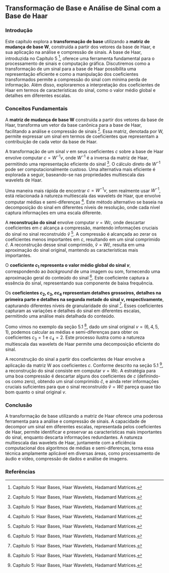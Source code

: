 ## Transformação de Base e Análise de Sinal com a Base de Haar

### Introdução
Este capítulo explora a **transformação de base** utilizando a **matriz de mudança de base W**, construída a partir dos vetores da base de Haar, e sua aplicação na análise e compressão de sinais. A base de Haar, introduzida no Capítulo 5 [^1], oferece uma ferramenta fundamental para o processamento de sinais e computação gráfica. Discutiremos como a transformação de um sinal para a base de Haar possibilita uma representação eficiente e como a manipulação dos coeficientes transformados permite a compressão do sinal com mínima perda de informação. Além disso, exploraremos a interpretação dos coeficientes de Haar em termos de características do sinal, como o valor médio global e detalhes em diferentes escalas.

### Conceitos Fundamentais
A **matriz de mudança de base W** construída a partir dos vetores da base de Haar, transforma um vetor da base canônica para a base de Haar, facilitando a análise e compressão de sinais [^1]. Essa matriz, denotada por W, permite expressar um sinal em termos de coeficientes que representam a contribuição de cada vetor da base de Haar.

A transformação de um sinal *v* em seus coeficientes *c* sobre a base de Haar envolve computar $c = W^{-1}v$, onde $W^{-1}$ é a inversa da matriz de Haar, permitindo uma representação eficiente do sinal [^1]. O cálculo direto de $W^{-1}$ pode ser computacionalmente custoso. Uma alternativa mais eficiente é explorada a seguir, baseando-se nas propriedades multiescala das wavelets de Haar.

Uma maneira mais rápida de encontrar $c = W^{-1}v$, sem realmente usar $W^{-1}$, está relacionada à natureza multiescala das wavelets de Haar, que envolve computar médias e semi-diferenças [^1]. Este método alternativo se baseia na decomposição do sinal em diferentes níveis de resolução, onde cada nível captura informações em uma escala diferente.

A **reconstrução do sinal** envolve computar $v = Wc$, onde descartar coeficientes em *c* alcança a compressão, mantendo informações cruciais do sinal no sinal reconstruído $\hat{v}$ [^1]. A compressão é alcançada ao zerar os coeficientes menos importantes em *c*, resultando em um sinal comprimido $\hat{c}$. A reconstrução desse sinal comprimido, $\hat{v} = W\hat{c}$, resulta em uma aproximação do sinal original, mantendo as características mais importantes.

O **coeficiente $c_1$ representa o valor médio global do sinal *v***, correspondendo ao *background* de uma imagem ou som, fornecendo uma aproximação geral do conteúdo do sinal [^1]. Este coeficiente captura a essência do sinal, representando sua componente de baixa frequência.

Os **coeficientes $c_2, c_3, e c_4$ representam detalhes grosseiros, detalhes na primeira parte e detalhes na segunda metade do sinal *v*, respectivamente**, capturando diferentes níveis de granularidade do sinal [^1]. Esses coeficientes capturam as variações e detalhes do sinal em diferentes escalas, permitindo uma análise mais detalhada do conteúdo.

Como vimos no exemplo da seção 5.1 [^1], dado um sinal original $v = (6, 4, 5, 1)$, podemos calcular as médias e semi-diferenças para obter os coeficientes $c_3 = 1$ e $c_4 = 2$. Este processo ilustra como a natureza multiescala das wavelets de Haar permite uma decomposição eficiente do sinal.

A reconstrução do sinal a partir dos coeficientes de Haar envolve a aplicação da matriz W aos coeficientes *c*. Conforme descrito na seção 5.1 [^1], a reconstrução do sinal consiste em computar $v = Wc$. A estratégia para uma boa compressão é descartar alguns dos coeficientes de *c* (definindo-os como zero), obtendo um sinal comprimido $\hat{c}$, e ainda reter informações cruciais suficientes para que o sinal reconstruído $\hat{v} = W\hat{c}$ pareça quase tão bom quanto o sinal original *v*.

### Conclusão

A transformação de base utilizando a matriz de Haar oferece uma poderosa ferramenta para a análise e compressão de sinais. A capacidade de decompor um sinal em diferentes escalas, representada pelos coeficientes de Haar, permite identificar e preservar as características mais importantes do sinal, enquanto descarta informações redundantes. A natureza multiescala das wavelets de Haar, juntamente com a eficiência computacional dos algoritmos de médias e semi-diferenças, torna essa técnica amplamente aplicável em diversas áreas, como processamento de áudio e vídeo, compressão de dados e análise de imagens.

### Referências
[^1]: Capítulo 5: Haar Bases, Haar Wavelets, Hadamard Matrices.

<!-- END -->